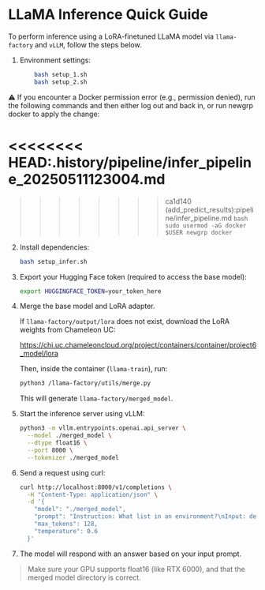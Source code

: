 # LLaMA Inference Quick Guide

To perform inference using a LoRA-finetuned LLaMA model via `llama-factory` and `vLLM`, follow the steps below.

1. Environment settings:
    ```bash
        bash setup_1.sh
        bash setup_2.sh
    ```
    
⚠️ If you encounter a Docker permission error (e.g., permission denied),
run the following commands and then either log out and back in, or run newgrp docker to apply the change:

<<<<<<<< HEAD:.history/pipeline/infer_pipeline_20250511123004.md
========


>>>>>>>> ca1d140 (add_predict_results):pipeline/infer_pipeline.md
    ```bash
    sudo usermod -aG docker $USER
    newgrp docker
    ```


2. Install dependencies:

    ```bash
    bash setup_infer.sh
    ```

3. Export your Hugging Face token (required to access the base model):

    ```bash
    export HUGGINGFACE_TOKEN=your_token_here
    ```

4. Merge the base model and LoRA adapter.

    If `llama-factory/output/lora` does not exist, download the LoRA weights from Chameleon UC:

    https://chi.uc.chameleoncloud.org/project/containers/container/project6_model/lora

    Then, inside the container (`llama-train`), run:

    ```bash
    python3 /llama-factory/utils/merge.py
    ```

    This will generate `llama-factory/merged_model`.

5. Start the inference server using vLLM:

    ```bash
    python3 -m vllm.entrypoints.openai.api_server \
      --model ./merged_model \
      --dtype float16 \
      --port 8000 \
      --tokenizer ./merged_model
    ```

6. Send a request using curl:

    ```bash
    curl http://localhost:8000/v1/completions \
      -H "Content-Type: application/json" \
      -d '{
        "model": "./merged_model",
        "prompt": "Instruction: What list in an environment?\nInput: def list_states saltenv '\''base'\'' return __context__['\''fileclient''] list_states saltenv\nOutput:",
        "max_tokens": 128,
        "temperature": 0.6
      }'
    ```

7. The model will respond with an answer based on your input prompt.

> Make sure your GPU supports float16 (like RTX 6000), and that the merged model directory is correct.
